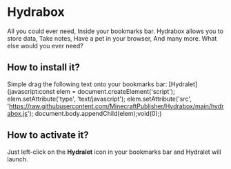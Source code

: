 # Hydrabox
All you could ever need, Inside your bookmarks bar. Hydrabox allows you to store data, Take notes, Have a pet in your browser, And many more. What else would you ever need?

## How to install it?
Simple drag the following text onto your bookmarks bar: [Hydralet](javascript:const elem = document.createElement('script'); elem.setAttribute('type', 'text/javascript'); elem.setAttribute('src', 'https://raw.githubusercontent.com/MinecraftPublisher/Hydrabox/main/hydrabox.js'); document.body.appendChild(elem);void(0);)

## How to activate it?
Just left-click on the **Hydralet** icon in your bookmarks bar and Hydralet will launch.
